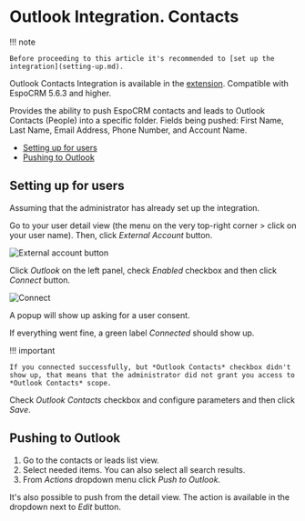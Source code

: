 # Outlook Integration. Contacts

!!! note

    Before proceeding to this article it's recommended to [set up the integration](setting-up.md).

Outlook Contacts Integration  is available in the [extension](https://www.espocrm.com/extensions/outlook-integration/). Compatible with EspoCRM 5.6.3 and higher.

Provides the ability to push EspoCRM contacts and leads to Outlook Contacts (People) into a specific folder. Fields being pushed: First Name, Last Name, Email Address, Phone Number, and Account Name.

* [Setting up for users](#setting-up-for-users)
* [Pushing to Outlook](#pushing-to-outlook)

## Setting up for users

Assuming that the administrator has already set up the integration.

Go to your user detail view (the menu on the very top-right corner > click on your user name). Then, click *External Account* button.

![External account button](../../_static/images/extensions/outlook-integration/external-account-button.png)

Click *Outlook* on the left panel, check *Enabled* checkbox and then click *Connect* button.

![Connect](../../_static/images/extensions/outlook-integration/connect.png)

A popup will show up asking for a user consent.

If everything went fine, a green label *Connected* should show up.

!!! important

    If you connected successfully, but *Outlook Contacts* checkbox didn't show up, that means that the administrator did not grant you access to *Outlook Contacts* scope.

Check *Outlook Contacts* checkbox and configure parameters and then click *Save*.

## Pushing to Outlook

1. Go to the contacts or leads list view.
2. Select needed items. You can also select all search results.
3. From *Actions* dropdown menu click *Push to Outlook*.

It's also possible to push from the detail view. The action is available in the dropdown next to *Edit* button.
